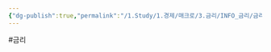 ```yaml
---
{"dg-publish":true,"permalink":"/1.Study/1.경제/매크로/3.금리/INFO_금리/금리인상/","created":"2024-11-20T21:02:27.221+09:00","updated":"2025-06-03T20:07:19.781+09:00"}
---
```


#금리